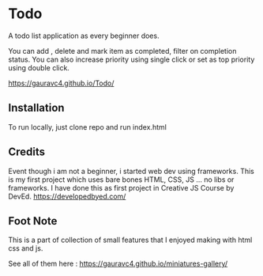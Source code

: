 # Todo
A todo list application as every beginner does.

You can add , delete and mark item as completed, filter on completion status.
You can also increase priority using single click or set as top priority using double click.

https://gauravc4.github.io/Todo/

## Installation
To run locally, just clone repo and run index.html

## Credits
Event though i am not a beginner, i started web dev using frameworks.
This is my first project which uses bare bones HTML, CSS, JS ... no libs or frameworks.
I have done this as first project in Creative JS Course by DevEd.
https://developedbyed.com/

## Foot Note
This is a part of collection of small features that I enjoyed making with html css and js.

See all of them here : https://gauravc4.github.io/miniatures-gallery/
